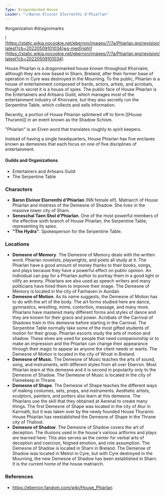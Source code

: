 ```yaml
---
Type: Dragonmarked House
Leader: "\rBaron Elvinor Elorrenthi d'Phiarlan"
---
```

 #organization #dragonmarks 

![https://static.wikia.nocookie.net/eberron/images/7/7a/Phiarlan.jpg/revision/latest?cb=20220509101034|ws-med|right](https://static.wikia.nocookie.net/eberron/images/7/7a/Phiarlan.jpg/revision/latest?cb=20220509101034)

House Phiarlan is a dragonmarked house known throughout Khorvaire, although they are now based in Sharn, Breland, after their former base of operation in Cyre was destroyed in the Mourning. To the public, Phiarlan is a house of entertainment composed of bards, actors, artists, and acrobats, though in secret it is a house of spies. The public face of House Phiarlan is the Entertainers and Artisans Guild, which manages most of the entertainment industry of Khorvaire, but they also secretly run the Serpentine Table, which collects and sells information.

Recently, a portion of House Phiarlan splintered off to form [[House Thuranni]] in an event known as the Shadow Schism.

"Phiarlan" is an Elven word that translates roughly to spirit keepers.

Instead of having a single headquarters, House Phiarlan has five enclaves known as demesnes that each focus on one of five disciplines of entertainment.

#### Guilds and Organizations

* Entertainers and Artisans Guild
* The Serpentine Table

### Characters

* **Baron Elvinor Elorrenthi d'Phiarlan** (NN female elf). Matriarch of House Phiarlan and mistress of the Demesne of Shadow. She lives in the massive tower city of Sharn.
* **Seneschal Taen Shol d'Phiarlan**. One of the most powerful members of the effective sixth branch of House Phiarlan, the Serpentine Table, representing its spies.
* **"The Hydra"**. Spokesperson for the Serpentine Table.

### Locations

* **Demesne of Memory**. The Demesne of Memory deals with the written word. Phiarlan novelists, playwrights, and poets all study at it. The Phiarlan have a good amount of money thanks to their books, songs, and plays because they have a powerful effect on public opinion. An individual can pay for a Phiarlan author to portray them in a good light or vilify an enemy. Phiarlans are also used as speech writers and many politicians have hired them to improve their image. The Demesne of Memory is located in the city of Fairhaven in Aundair.
* **Demesne of Motion**. As its name suggests, the Demesne of Motion has to do with the art of the body. The art forms studied here are dance, gymnastics, wrestling, mime, contortion, massage, and many more. Phiarlans have mastered many different forms and styles of dance and they are known for their grace and power. Acrobats of the Carnival of Shadows train in this demesne before starting in the Carnival. The Serpentine Table normally take some of the most gifted students of motion for their group. Phiarlan escorts study the arts of motion and shadow. These elves are used for people that need companionship or to make an impression and the Phiarlan can change their appearance through their magic to appear as anyone the client needs or wants. The Demesne of Motion is located in the city of Wroat in Breland.
* **Demesne of Music**. The Demesne of Music teaches the arts of sound, song, and instruments, with different styles from all over Eberron. Most Phiarlan learn at this demesne and it is second in popularity only to the Demesne of Shadow. The Demesne of Music is located in the city of Flamekeep in Thrane.
* **Demesne of Shape**. The Demesne of Shape teaches the different ways of making costumes, sets, props, and instruments. Aesthetic artists, sculptors, painters, and potters also learn at this demesne. The Phiarlans use the skill that they obtained at Aerenal to create many things. The first Demesne of Shape was located in the city of Atur in Karrnath, but it was taken over by the newly founded House Thuranni. House Phiarlan has reestablished the Demesne of Shape in the Thrane city of Thaliost.
* **Demesne of Shadow**. The Demesne of Shadow covers the art of deception. The illusions used in the house's various artforms and plays are learned here. This also serves as the center for verbal arts of deception and coercion, feigned emotion, and role assumption. The Demesne of Shadow is located in Sharn in Breland. The Demense of Shadow was located in Metrol in Cyre, but with Cyre destroyed in the Mourning, the new Demesne of Shadow has been established in Sharn. It is the current home of the house matriarch.

### References

* https://eberron.fandom.com/wiki/House_Phiarlan
